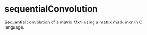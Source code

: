 # sequentialConvolution
Sequential convolution of a matrix MxN using a matrix mask mxn in C language.
